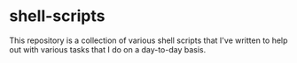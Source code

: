 # shell-scripts
This repository is a collection of various shell scripts that I've written to help out with various tasks that I do on a day-to-day basis.
